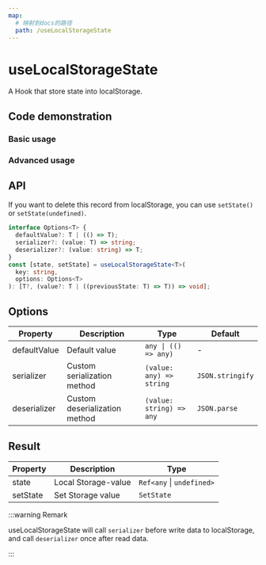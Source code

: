 ```yaml
---
map:
  # 映射到docs的路径
  path: /useLocalStorageState
---
```


# useLocalStorageState

A Hook that store state into localStorage.

## Code demonstration

### Basic usage

<demo src="./demo/demo.vue"
  language="vue"
  title="Store state into localStorage"
  desc="Refresh this page and you will get the state from localStorage."> </demo>

### Advanced usage

<demo src="./demo/demo1.vue"
  language="vue"
  title="Store complex types of data"
  desc="useLocalStorageState will do the serialization and deserialization work automatically."> </demo>

## API

If you want to delete this record from localStorage, you can use `setState()` or `setState(undefined)`.

```typescript
interface Options<T> {
  defaultValue?: T | (() => T);
  serializer?: (value: T) => string;
  deserializer?: (value: string) => T;
}
const [state, setState] = useLocalStorageState<T>(
  key: string,
  options: Options<T>
): [T?, (value?: T | ((previousState: T) => T)) => void];
```

## Options

| Property     | Description                   | Type                     | Default          |
| ------------ | ----------------------------- | ------------------------ | ---------------- |
| defaultValue | Default value                 | `any \| (() => any)`     | -                |
| serializer   | Custom serialization method   | `(value: any) => string` | `JSON.stringify` |
| deserializer | Custom deserialization method | `(value: string) => any` | `JSON.parse`     |

## Result

| Property | Description         | Type                      |
| -------- | ------------------- | ------------------------- |
| state    | Local Storage-value | `Ref<any` \| `undefined>` |
| setState | Set Storage value   | `SetState`                |

:::warning Remark

useLocalStorageState will call `serializer` before write data to localStorage, and call `deserializer` once after read data.

:::

